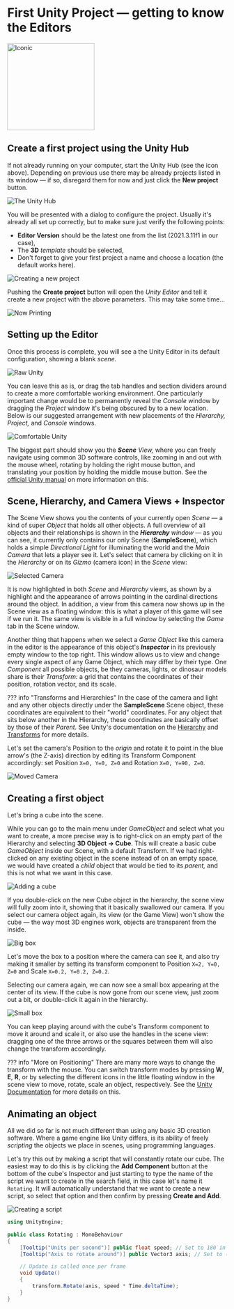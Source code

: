 # First Unity Project — getting to know the Editors

<img src="0-hub-app.png" alt="Iconic" width="200"/>
<!-- ![Unity Hub Desktop Icon](assets/page-1/0-hub-app.png "Iconic") -->

## Create a first project using the Unity Hub

If not already running on your computer, start the Unity Hub (see the icon above). Depending on previous use there may be already projects listed in its window — if so, disregard them for now and just click the __New project__ button.

![The Unity Hub](page-1/0-hub-new.png "The Unity Hub")

You will be presented with a dialog to configure the project. Usually it's already all set up correctly, but to make sure just verify the following points:

+ __Editor Version__ should be the latest one from the list (2021.3.11f1 in our case),
+ The __3D__ *template* should be selected,
+ Don't forget to give your first project a name and choose a location (the default works here).

![Creating a new project](page-1/1-hub-create.png "My first Unity Project")

Pushing the __Create project__ button will open the *Unity Editor* and tell it create a new project with the above parameters. This may take some time…

![Now Printing](page-1/2-wait.png "なうぷりんてぃんぐ")

## Setting up the Editor

Once this process is complete, you will see a the Unity Editor in its default configuration, showing a blank *scene.*

![Raw Unity](page-1/3-raw-unity.png "Blank and raw")

You can leave this as is, or drag the tab handles and section dividers around to create a more comfortable working environment. One particularly important change would be to permanently reveal the *Console* window by dragging the *Project* window it's being obscured by to a new location. Below is our suggested arrangement with new placements of the *Hierarchy,* *Project,* and *Console* windows.

![Comfortable Unity](page-1/4-better-unity.png "That's better.")

The biggest part should show you the *__Scene__ View,* where you can freely navigate using common 3D software controls, like zooming in and out with the mouse wheel, rotating by holding the right mouse button, and translating your position by holding the middle mouse button. See the [official Unity manual](https://docs.unity3d.com/Manual/SceneViewNavigation.html) on more information on this.

## Scene, Hierarchy, and Camera Views + Inspector

The Scene View shows you the contents of your currently open *Scene* — a kind of super *Object* that holds all other objects. A full overview of all objects and their relationships is shown in the *__Hierarchy__ window* — as you can see, it currently only contains our only Scene (__SampleScene__), which holds a simple *Directional Light* for illuminating the world and the *Main Camera* that lets a player see it. Let's select that camera by clicking on it in the *Hierarchy* or on its *Gizmo* (camera icon) in the *Scene* view:

![Selected Camera](page-1/5-select-camera.png "Inspecting the camera")

It is now highlighted in both *Scene* and *Hierarchy* views, as shown by a highlight and the appearance of arrows pointing in the cardinal directions around the object. In addition, a view from this camera now shows up in the Scene view as a floating window: this is what a player of this game will see if we run it. The same view is visible in a full window by selecting the *Game* tab in the Scene window.

Another thing that happens when we select a *Game Object* like this camera in the editor is the appearance of this object's *__Inspector__* in its previously empty window to the top right. This window allows us to view and change every single aspect of any Game Object, which may differ by their type. One *Component* all possible objects, be they cameras, lights, or dinosaur models share is their *Transform:* a grid that contains the coordinates of their position, rotation vector, and its scale.

??? info "Transforms and Hierarchies"
    In the case of the camera and light and any other objects directly under the __SampleScene__ Scene object, these coordinates are equivalent to their "world" coordinates. For any object that sits below another in the Hierarchy, these coordinates are basically offset by those of their *Parent.* See Unity's documentation on the [Hierarchy](https://docs.unity3d.com/Manual/Hierarchy.html) and [Transforms](https://docs.unity3d.com/Manual/class-Transform.html) for more details.

Let's set the camera's Position to the *origin* and rotate it to point in the blue arrow's (the Z-axis) direction by editing its Transform Component accordingly: set Position `X=0, Y=0, Z=0` and Rotation `X=0, Y=90, Z=0`.

![Moved Camera](page-1/6-camera-transform.png "Moved the camera")

## Creating a first object

Let's bring a cube into the scene.

While you can go to the main menu under *GameObject* and select what you want to create, a more precise way is to right-click on an empty part of the Hierarchy and selecting __3D Object → Cube__. This will create a basic cube *GameObject* inside our Scene, with a default Transform. If we had right-clicked on any existing object in the scene instead of on an empty space, we would have created a *child* object that would be tied to its *parent,* and this is not what we want in this case.

![Adding a cube](page-1/7-create-box.png "Basic Box")

If you double-click on the new Cube object in the hierarchy, the scene view will fully zoom into it, showing that it basically swallowed our camera. If you select our camera object again, its view (or the Game View) won't show the cube — the way most 3D engines work, objects are transparent from the inside.

![Big box](page-1/8-big-box.png "Big Box")

Let's move the box to a position where the camera can see it, and also try making it smaller by setting its transform component to Position `X=2, Y=0, Z=0` and Scale `X=0.2, Y=0.2, Z=0.2`.

Selecting our camera again, we can now see a small box appearing at the center of its view. If the cube is now gone from our scene view, just zoom out a bit, or double-click it again in the hierarchy.

![Small box](page-1/9-small-box.png "smol box")

You can keep playing around with the cube's Transform component to move it around and scale it, or also use the handles in the scene view: dragging one of the three arrows or the squares between them will also change the transform accordingly.

??? info "More on Positioning"
    There are many more ways to change the transform with the mouse. You can switch transform modes by pressing __W__, __E__, __R__, or by selecting the different icons in the little floating window in the scene view to move, rotate, scale an object, respectively. See the [Unity Documentation](https://docs.unity3d.com/Manual/PositioningGameObjects.html) for more details on this.


## Animating an object

All we did so far is not much different than using any basic 3D creation software. Where a game engine like Unity differs, is its ability of freely *scripting* the objects we place in scenes, using programming languages.

Let's try this out by making a script that will constantly rotate our cube. The easiest way to do this is by clicking the __Add Component__ button at the bottom of the cube's Inspector and just starting to type the name of the script we want to create in the search field, in this case let's name it `Rotating`. It will automatically understand that we want to create a new script, so select that option and then confirm by pressing __Create and Add__.

![Creating a script](page-1/12-making-script.png "Naming and creating a script")

``` csharp title="Rotating.cs"
using UnityEngine;

public class Rotating : MonoBehaviour
{
    [Tooltip("Units per second")] public float speed; // Set to 180 in editor
    [Tooltip("Axis to rotate around")] public Vector3 axis; // Set to (1,0,0) in editor

    // Update is called once per frame
    void Update()
    {
        transform.Rotate(axis, speed * Time.deltaTime);
    }
}
```